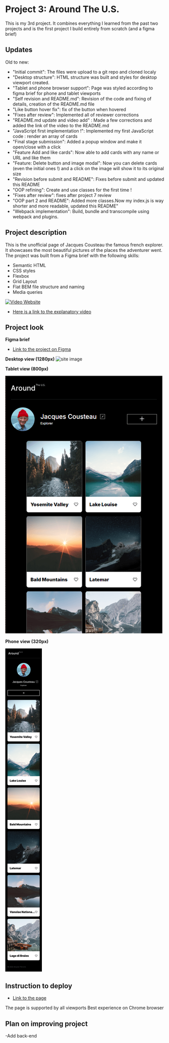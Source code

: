 # Project 3: Around The U.S.

This is my 3rd project. It combines everything I learned from the past two projects and is the first project I build entirely from scratch (and a figma brief)

## Updates

Old to new:

- "Initial commit": The files were upload to a git repo and cloned localy
- "Desktop structure": HTML structure was built and styles for desktop viewport created.
- "Tablet and phone browser support": Page was styled according to figma brief for phone and tablet viewports
- "Self revision and README.md": Revision of the code and fixing of details, creation of the README.md file
- "Like button hover fix": fix of the button when hovered
- "Fixes after review": Implemented all of reviewer corrections
- "README.md update and video add" : Made a few corrections and added the link of the video to the README.md
- "JavaScript first implementation !": Implemented my first JavaScript code : render an array of cards
- "Final stage submission": Added a popup window and make it open/close with a click
- "Feature Add and like cards": Now able to add cards with any name or URL and like them
- "Feature: Delete button and image modal": Now you can delete cards (even the initial ones !) and a click on the image will show it to its original size
- "Revision before submit and README": Fixes before submit and updated this README
- "OOP refining": Create and use classes for the first time !
- "Fixes after review": fixes after project 7 review
- "OOP part 2 and README": Added more classes.Now my index.js is way shorter and more readable, updated this README"
- "Webpack implementation": Build, bundle and transcompile using webpack and plugins.

## Project description

This is the unofficial page of Jacques Cousteau the famous french explorer. It showcases the most beautiful pictures of the places the adventurer went.
The project was built from a Figma brief with the following skills:

- Semantic HTML
- CSS styles
- Flexbox
- Grid Layout
- Flat BEM file structure and naming
- Media queries

[![Video Website](https://img.youtube.com/vi/rsA7WrYDE7s/0.jpg)](https://www.youtube.com/watch?v=rsA7WrYDE7s)

- [Here is a link to the explanatory video](https://www.youtube.com/watch?v=rsA7WrYDE7s)

## Project look

**Figma brief**

- [Link to the project on Figma](https://www.figma.com/file/ii4xxsJ0ghevUOcssTlHZv/Sprint-3%3A-Around-the-US?node-id=0%3A1)

**Desktop view (1280px)**
![site image]("<%=require(./images/Desktop%20view.png)%>)

**Tablet view (800px)**

![site image](./images/Tablet%20view.png)

**Phone view (320px)**

![site image](./images/Mobile%20view.png)

## Instruction to deploy

- [Link to the page](https://sacha-marciano.github.io/se_project_aroundtheus/)

The page is supported by all viewports
Best experience on Chrome browser

## Plan on improving project

-Add back-end
